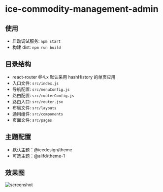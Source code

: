 # ice-commodity-management-admin

## 使用

- 启动调试服务: `npm start`
- 构建 dist: `npm run build`

## 目录结构

- react-router @4.x 默认采用 hashHistory 的单页应用
- 入口文件: `src/index.js`
- 导航配置: `src/menuConfig.js`
- 路由配置: `src/routerConfig.js`
- 路由入口: `src/router.jsx`
- 布局文件: `src/layouts`
- 通用组件: `src/components`
- 页面文件: `src/pages`

## 主题配置

- 默认主题：@icedesign/theme
- 可选主题：@alifd/theme-1

## 效果图

![screenshot](https://img.alicdn.com/tfs/TB1cmQaCZbpK1RjSZFyXXX_qFXa-2872-1580.png)
